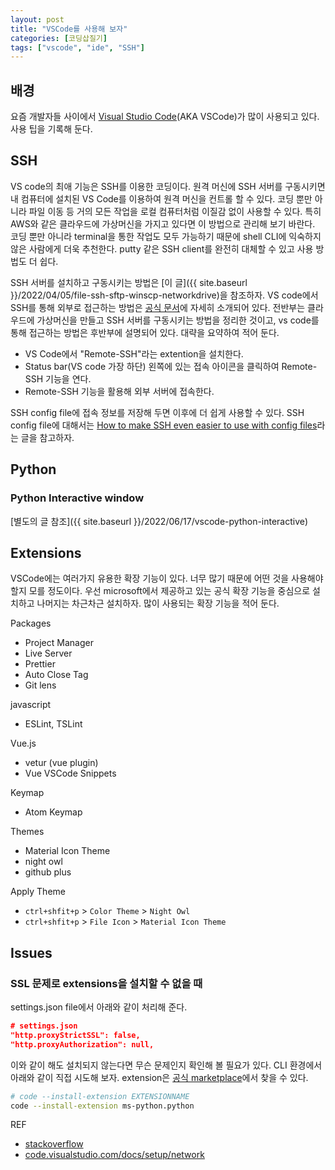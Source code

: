```yaml
---
layout: post
title: "VSCode를 사용해 보자"
categories: [코딩삽질기]
tags: ["vscode", "ide", "SSH"]
---
```


## 배경

요즘 개발자들 사이에서 [Visual Studio Code](https://code.visualstudio.com/)(AKA VSCode)가 많이 사용되고 있다. 사용 팁을 기록해 둔다.

## SSH

VS code의 최애 기능은 SSH를 이용한 코딩이다. 원격 머신에 SSH 서버를 구동시키면 내 컴퓨터에 설치된 VS Code를 이용하여 원격 머신을 컨트롤 할 수 있다. 코딩 뿐만 아니라 파일 이동 등 거의 모든 작업을 로컬 컴퓨터처럼 이질감 없이 사용할 수 있다. 특히 AWS와 같은 클라우드에 가상머신을 가지고 있다면 이 방법으로 관리해 보기 바란다. 코딩 뿐만 아니라 terminal을 통한 작업도 모두 가능하기 때문에 shell CLI에 익숙하지 않은 사람에게 더욱 추천한다. putty 같은 SSH client를 완전히 대체할 수 있고 사용 방법도 더 쉽다.

SSH 서버를 설치하고 구동시키는 방법은 [이 글]({{ site.baseurl }}/2022/04/05/file-ssh-sftp-winscp-networkdrive)을 참조하자. VS code에서 SSH를 통해 외부로 접근하는 방법은 [공식 문서](https://code.visualstudio.com/blogs/2019/07/25/remote-ssh)에 자세히 소개되어 있다. 전반부는 클라우드에 가상머신을 만들고 SSH 서버를 구동시키는 방법을 정리한 것이고, vs code를 통해 접근하는 방법은 후반부에 설명되어 있다. 대략을 요약하여 적어 둔다.

* VS Code에서 "Remote-SSH"라는 extention을 설치한다.
* Status bar(VS code 가장 하단) 왼쪽에 있는 접속 아이콘을 클릭하여 Remote-SSH 기능을 연다.
* Remote-SSH 기능을 활용해 외부 서버에 접속한다.

SSH config file에 접속 정보를 저장해 두면 이후에 더 쉽게 사용할 수 있다. SSH config file에 대해서는 [How to make SSH even easier to use with config files](https://www.zdnet.com/article/how-to-make-ssh-even-easier-to-use-with-config-files/)라는 글을 참고하자.

## Python

### Python Interactive window

[별도의 글 참조]({{ site.baseurl }}/2022/06/17/vscode-python-interactive)

## Extensions

VSCode에는 여러가지 유용한 확장 기능이 있다. 너무 많기 때문에 어떤 것을 사용해야 할지 모를 정도이다. 우선 microsoft에서 제공하고 있는 공식 확장 기능을 중심으로 설치하고 나머지는 차근차근 설치하자. 많이 사용되는 확장 기능을 적어 둔다.

Packages

* Project Manager
* Live Server
* Prettier
* Auto Close Tag
* Git lens

javascript

* ESLint, TSLint

Vue.js

* vetur (vue plugin)
* Vue VSCode Snippets

Keymap

* Atom Keymap

Themes

* Material Icon Theme
* night owl
* github plus

Apply Theme

* `ctrl+shfit+p` > `Color Theme` > `Night Owl`
* `ctrl+shfit+p` > `File Icon` > `Material Icon Theme`

## Issues

### SSL 문제로 extensions을 설치할 수 없을 때

settings.json file에서 아래와 같이 처리해 준다.

```json
# settings.json
"http.proxyStrictSSL": false,
"http.proxyAuthorization": null,
```

이와 같이 해도 설치되지 않는다면 무슨 문제인지 확인해 볼 필요가 있다. CLI 환경에서 아래와 같이 직접 시도해 보자. extension은 [공식 marketplace](https://marketplace.visualstudio.com/VSCode)에서 찾을 수 있다.

```bash
# code --install-extension EXTENSIONNAME
code --install-extension ms-python.python
```

REF

* [stackoverflow](https://stackoverflow.com/questions/36506539/how-do-i-get-visual-studio-code-to-trust-our-self-signed-proxy-certificate)
* [code.visualstudio.com/docs/setup/network](https://code.visualstudio.com/docs/setup/network)
